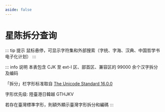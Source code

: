 ```yaml
---
aside: false
---
```

<script setup>
import Search from '@/search/FetchSearch.vue'
</script>

# 星陈拆分查询

<Search chaifenUrl="/chaifen.csv" zigenUrl="/zigen-star.csv" :supplement="true" />

::: tip 提示
鼠标悬停，可显示字符集和外部搜索（字统、字海、汉典、中国哲学书电子化计划）
:::

::: info 说明
本表包含 CJK 至 ext-I 区、部首区、兼容区的 99000 余个汉字拆分及编码

「拆分」栏字形标准取自 [The Unicode Standard 16.0.0](https://www.unicode.org/versions/Unicode16.0.0/)

字形优先级: 陸臺港日韓越 GTHJKV

若存在臺灣標準字形，則額外顯示臺灣字形拆分和編碼
:::